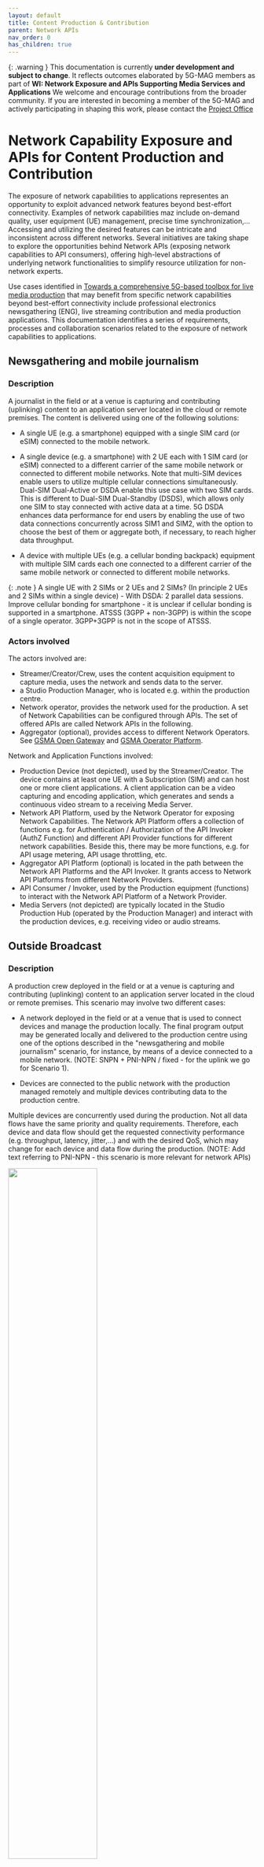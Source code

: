 ```yaml
---
layout: default
title: Content Production & Contribution
parent: Network APIs
nav_order: 0
has_children: true
---
```


{: .warning }
This documentation is currently **under development and subject to change**. It reflects outcomes elaborated by 5G-MAG members as part of **WI: Network Exposure and APIs Supporting Media Services and Applications**
We welcome and encourage contributions from the broader community. If you are interested in becoming a member of the 5G-MAG and actively participating in shaping this work, please contact the [Project Office](https://www.5g-mag.com/contact)

# Network Capability Exposure and APIs for Content Production and Contribution
The exposure of network capabilities to applications representes an opportunity to exploit advanced network features beyond best-effort connectivity. Examples of network capabilities maz include on-demand quality, user equipment (UE) management, precise time synchronization,... Accessing and utilizing the desired features can be intricate and inconsistent across different networks. Several initiatives are taking shape to explore the opportunities behind Network APIs (exposing network capabilities to API consumers), offering high-level abstractions of underlying network functionalities to simplify resource utilization for non-network experts.

Use cases identified in [Towards a comprehensive 5G-based toolbox for live media production](https://www.5g-mag.com/post/towards-a-comprehensive-5g-based-toolbox-for-live-media-production) that may benefit from specific network capabilities beyond best-effort connectivity include professional electronics newsgathering (ENG), live streaming contribution and media production applications. This documentation identifies a series of requirements, processes and collaboration scenarios related to the exposure of network capabilities to applications.

## Newsgathering and mobile journalism

### Description

A journalist in the field or at a venue is capturing and contributing (uplinking) content to an application server located in the cloud or remote premises.
The content is delivered using one of the following solutions:

  - A single UE (e.g. a smartphone) equipped with a single SIM card (or eSIM) connected to the mobile network.

  - A single device (e.g. a smartphone) with 2 UE each with 1 SIM card (or eSIM) connected to a different carrier of the same mobile network or connected to different mobile networks. Note that multi-SIM devices enable users to utilize multiple cellular connections simultaneously. Dual-SIM Dual-Active or DSDA enable this use case with two SIM cards. This is different to Dual-SIM Dual-Standby (DSDS), which allows only one SIM to stay connected with active data at a time. 
5G DSDA enhances data performance for end users by enabling the use of two data connections concurrently across SIM1 and SIM2, with the option to choose the best of them or aggregate both, if necessary, to reach higher data throughput.

  - A device with multiple UEs (e.g. a cellular bonding backpack) equipment with multiple SIM cards each one connected to a different carrier of the same mobile network or connected to different mobile networks.

{: .note }
A single UE with 2 SIMs or 2 UEs and 2 SIMs? (In principle 2 UEs and 2 SIMs within a single device) - With DSDA: 2 parallel data sessions.
Improve cellular bonding for smartphone - it is unclear if cellular bonding is supported in a smartphone. ATSSS (3GPP + non-3GPP) is within the scope of a single operator. 3GPP+3GPP is not in the scope of ATSSS.

### Actors involved
The actors involved are:
  - Streamer/Creator/Crew, uses the content acquisition equipment to capture media, uses the network and sends data to the server.
  -	a Studio Production Manager, who is located e.g. within the production centre.
  -	Network operator, provides the network used for the production. A set of Network Capabilities can be configured through APIs. The set of offered APIs are called Network APIs in the following.
  -	Aggregator (optional), provides access to different Network Operators. See [GSMA Open Gateway](https://www.gsma.com/solutions-and-impact/gsma-open-gateway/) and [GSMA Operator Platform](https://www.gsma.com/solutions-and-impact/technologies/networks/operator-platform-hp/). 

Network and Application Functions involved:
  -	Production Device (not depicted), used by the Streamer/Creator. The device contains at least one UE with a Subscription (SIM) and can host one or more client applications. A client application can be a video capturing and encoding application, which generates and sends a continuous video stream to a receiving Media Server. 
  -	Network API Platform, used by the Network Operator for exposing Network Capabilities. The Network API Platform offers a collection of functions e.g. for Authentication / Authorization of the API Invoker (AuthZ Function) and different API Provider functions for different network capabilities. Beside this, there may be more functions, e.g. for API usage metering, API usage throttling, etc.
  -	Aggregator API Platform (optional) is located in the path between the Network API Platforms and the API Invoker. It grants access to Network API Platforms from different Network Providers. 
  -	API Consumer / Invoker, used by the Production equipment (functions) to interact with the Network API Platform of a Network Provider.    
  -	Media Servers (not depicted) are typically located in the Studio Production Hub (operated by the Production Manager) and interact with the production devices, e.g. receiving video or audio streams.

## Outside Broadcast

### Description

A production crew deployed in the field or at a venue is capturing and contributing (uplinking) content to an application server located in the cloud or remote premises. This scenario may involve two different cases:

  - A network deployed in the field or at a venue that is used to connect devices and manage the production locally. The final program output may be generated locally and delivered to the production centre using one of the options described in the "newsgathering and mobile journalism" scenario, for instance, by means of a device connected to a mobile network. (NOTE: SNPN + PNI-NPN / fixed - for the uplink we go for Scenario 1).

  - Devices are connected to the public network with the production managed remotely and multiple devices contributing data to the production centre.

Multiple devices are concurrently used during the production. Not all data flows have the same priority and quality requirements. Therefore, each device and data flow should get the requested connectivity performance (e.g. throughput, latency, jitter,...) and with the desired QoS, which may change for each device and data flow during the production. (NOTE: Add text referring to PNI-NPN - this scenario is more relevant for network APIs)

<img src="./images/figure_high_level_diagram.png" width="60%">

### Actors involved
The actors involved are:
  -	Production manager deals with the configuration of the production equipment and the access network and has the authority to use the application that interacts with the network operator. There can be either: 
    -	a Location Production Manager, who is together with the Production Crew in the field, or
    -	a Studio Production Manager, who is located e.g. within the production centre.

  - Streamer/Creator/Crew, uses the content acquisition equipment to capture media, uses the network and sends data to the server.
  -	Network operator, provides the network used for the production. A set of Network Capabilities can be configured through APIs. The set of offered APIs are called Network APIs in the following.
  -	Aggregator (optional), provides access to different Network Operators. See [GSMA Open Gateway](https://www.gsma.com/solutions-and-impact/gsma-open-gateway/) and [GSMA Operator Platform](https://www.gsma.com/solutions-and-impact/technologies/networks/operator-platform-hp/). 

Network and Application Functions involved:
  -	Production Device (not depicted), used by the crew during a production. Each device contains at least one UE with a Subscription (SIM) and can host one or more client applications. A client application can be a video capturing and encoding application, which generates and sends a continuous video stream to a receiving Media Server. 
  -	Network API Platform, used by the Network Operator for exposing Network Capabilities. The Network API Platform offers a collection of functions e.g. for Authentication / Authorization of the API Invoker (AuthZ Function) and different API Provider functions for different network capabilities. Beside this, there may be more functions, e.g. for API usage metering, API usage throttling, etc.
  -	Aggregator API Platform (optional) is located in the path between the Network API Platforms and the API Invoker. It grants access to Network API Platforms from different Network Providers. 
  -	API Consumer / Invoker, used by the Production equipment (functions) to interact with the Network API Platform of a Network Provider.    
  -	Media Servers (not depicted) are typically located in the Studio Production Hub (operated by the Production Manager) and interact with the production devices, e.g. receiving video or audio streams.

## Collaboration scenarios for the provisioning of network capabilities

### Collaboration scenario #1: Direct invoking Network APIs
The Network API Platform of a Network Provider is accessed directly from API Consumers, either deployed with the Studio Production or the Location Production functions. The API consumer can be a Web Portal, e.g. offered by the CSP. Alternatively, the API consumers can be embedded production devices like a Vision Mixer or a production orchestration solution ([NMOS](https://specs.amwa.tv/nmos/branches/main/docs/Technical_Overview.html)  concept). The API consumer functions can be integrated in media servers, responsible for receiving the video stream from the application client.

<img src="./images/figure_collaboration_1.png" width="60%">

### Collaboration scenario #2: Invoking Network APIs via an Aggregator
The Network API Platform of a Network Provider is accessed via an Aggregator API Platform. The Aggregator Platforms harmonize capabilities offered by different Network Providers and routes customer requests to them.

<img src="./images/figure_collaboration_2.png" width="60%">
